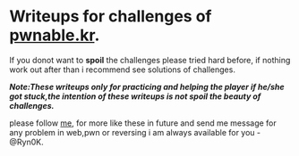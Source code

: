 # Writeups for challenges of [pwnable.kr](http://pwnable.kr/).
If you donot want to **spoil** the challenges please tried hard before, if nothing work out after than i recommend see solutions of challenges.

***Note:These writeups only for practicing and helping the player if he/she got stuck,the intention of these writeups is not spoil the beauty of challenges.***


please follow [me](https://github.com/Ryn0K), for more like these in future and send me message for any problem in web,pwn or reversing i am always available for you - @Ryn0K.

